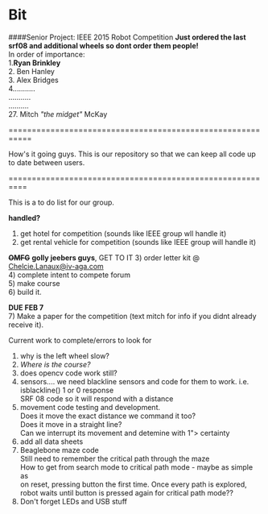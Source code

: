 # Bit
####Senior Project: IEEE 2015 Robot Competition
**Just ordered the last srf08 and additional wheels so dont order them people!**  
In order of importance:  
1.**Ryan Brinkley**  
2. Ben Hanley   
3. Alex Bridges  
4...........  
...........  
..........  
27. Mitch *"the midget"* McKay

===========================================================

How's it going guys. This is our repository so that we can keep all code up to date between users.

==========================================================

This is a to do list for our group.  

**handled?**  
1) get hotel for competition (sounds like IEEE group wll handle it)  
2) get rental vehicle for competition (sounds like IEEE group will handle it)  

~~**OMFG**~~ **golly jeebers guys**, GET TO IT
3) order letter kit @ Chelcie.Lanaux@iv-aga.com  
4) complete intent to compete forum  
5) make course  
6) build it.  

**DUE FEB 7**  
7) Make a paper for the competition (text mitch for info if you didnt already receive it).  


Current work to complete/errors to look for  
1) why is the left wheel slow?  
2) *Where is the course?*  
3) does opencv code work still?  
4) sensors.... we need blackline sensors and code for them to work. i.e. isblackline() 1 or 0 response  
               SRF 08 code so it will respond with a distance  
5) movement code testing and development.  
               Does it move the exact distance we command it too?  
    Does it move in a straight line?  
    Can we interrupt its movement and detemine with 1"> certainty  
6) add all data sheets   
7) Beaglebone maze code  
    Still need to remember the critical path through the maze  
    How to get from search mode to critical path mode - maybe as simple as  
    on reset, pressing button the first time. Once every path is explored,  
    robot waits until button is pressed again for critical path mode??  
8) Don't forget LEDs and USB stuff
